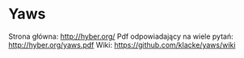 Yaws
======
Strona główna: http://hyber.org/
Pdf odpowiadający na wiele pytań: http://hyber.org/yaws.pdf
Wiki: https://github.com/klacke/yaws/wiki
